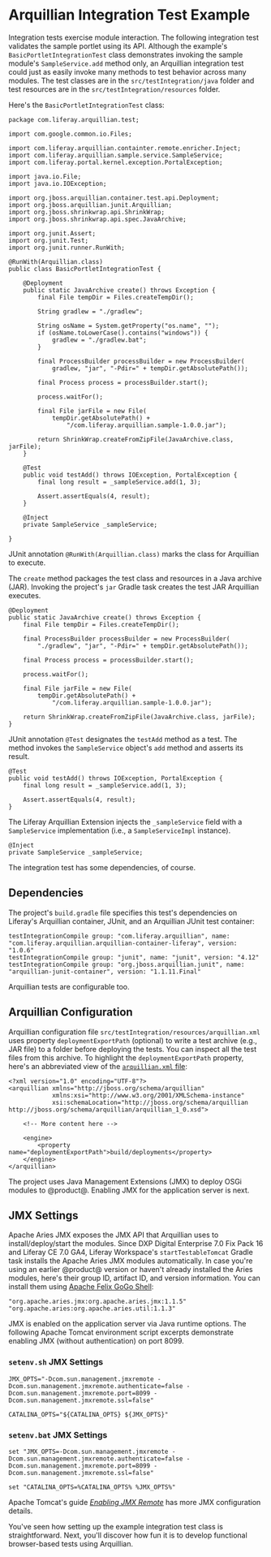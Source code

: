 # Arquillian Integration Test Example [](id=arquillian-integration-test-example)

Integration tests exercise module interaction. The following integration test
validates the sample portlet using its API. Although the example's
`BasicPortletIntegrationTest` class demonstrates invoking the sample module's
`SampleService.add` method only, an Arquillian integration test could just as
easily invoke many methods to test behavior across many modules. The test
classes are in the `src/testIntegration/java` folder and test resources are in
the `src/testIntegration/resources` folder.

Here's the `BasicPortletIntegrationTest` class: 

    package com.liferay.arquillian.test;

    import com.google.common.io.Files;

    import com.liferay.arquillian.containter.remote.enricher.Inject;
    import com.liferay.arquillian.sample.service.SampleService;
    import com.liferay.portal.kernel.exception.PortalException;

    import java.io.File;
    import java.io.IOException;

    import org.jboss.arquillian.container.test.api.Deployment;
    import org.jboss.arquillian.junit.Arquillian;
    import org.jboss.shrinkwrap.api.ShrinkWrap;
    import org.jboss.shrinkwrap.api.spec.JavaArchive;

    import org.junit.Assert;
    import org.junit.Test;
    import org.junit.runner.RunWith;

    @RunWith(Arquillian.class)
    public class BasicPortletIntegrationTest {

        @Deployment
        public static JavaArchive create() throws Exception {
            final File tempDir = Files.createTempDir();

            String gradlew = "./gradlew";

            String osName = System.getProperty("os.name", "");
            if (osName.toLowerCase().contains("windows")) {
                gradlew = "./gradlew.bat";
            }

            final ProcessBuilder processBuilder = new ProcessBuilder(
                gradlew, "jar", "-Pdir=" + tempDir.getAbsolutePath());

            final Process process = processBuilder.start();

            process.waitFor();

            final File jarFile = new File(
                tempDir.getAbsolutePath() +
                    "/com.liferay.arquillian.sample-1.0.0.jar");

            return ShrinkWrap.createFromZipFile(JavaArchive.class, jarFile);
        }

        @Test
        public void testAdd() throws IOException, PortalException {
            final long result = _sampleService.add(1, 3);

            Assert.assertEquals(4, result);
        }

        @Inject
        private SampleService _sampleService;

    }

JUnit annotation `@RunWith(Arquillian.class)` marks the class for Arquillian to
execute. 

The `create` method packages the test class and resources in a Java archive
(JAR). Invoking the project's `jar` Gradle task creates the test JAR Arquillian
executes. 

    @Deployment
    public static JavaArchive create() throws Exception {
        final File tempDir = Files.createTempDir();

        final ProcessBuilder processBuilder = new ProcessBuilder(
            "./gradlew", "jar", "-Pdir=" + tempDir.getAbsolutePath());

        final Process process = processBuilder.start();

        process.waitFor();

        final File jarFile = new File(
            tempDir.getAbsolutePath() +
                "/com.liferay.arquillian.sample-1.0.0.jar");

        return ShrinkWrap.createFromZipFile(JavaArchive.class, jarFile);
    }

JUnit annotation `@Test` designates the `testAdd` method as a test. The method
invokes the `SampleService` object's `add` method and asserts its result. 

    @Test
    public void testAdd() throws IOException, PortalException {
        final long result = _sampleService.add(1, 3);

        Assert.assertEquals(4, result);
    }

The Liferay Arquillian Extension injects the `_sampleService` field with a
`SampleService` implementation (i.e., a `SampleServiceImpl` instance). 

    @Inject
    private SampleService _sampleService;

The integration test has some dependencies, of course. 

## Dependencies [](id=dependencies)

The project's `build.gradle` file specifies this test's dependencies on
Liferay's Arquillian container, JUnit, and an Arquillian JUnit test container:

    testIntegrationCompile group: "com.liferay.arquillian", name: "com.liferay.arquillian.arquillian-container-liferay", version: "1.0.6"
    testIntegrationCompile group: "junit", name: "junit", version: "4.12"
    testIntegrationCompile group: "org.jboss.arquillian.junit", name: "arquillian-junit-container", version: "1.1.11.Final"

Arquillian tests are configurable too.  

## Arquillian Configuration [](id=arquillian-configuration)

Arquillian configuration file `src/testIntegration/resources/arquillian.xml`
uses property `deploymentExportPath` (optional) to write a test archive (e.g.,
JAR file) to a folder before deploying the tests. You can inspect all the test
files from this archive. To highlight the `deploymentExportPath` property,
here's an abbreviated view of the
[`arquillian.xml` file](https://github.com/liferay-labs/arquillian-blade-example/blob/master/src/testIntegration/resources/arquillian.xml):

    <?xml version="1.0" encoding="UTF-8"?>
    <arquillian xmlns="http://jboss.org/schema/arquillian"
                xmlns:xsi="http://www.w3.org/2001/XMLSchema-instance"
                xsi:schemaLocation="http://jboss.org/schema/arquillian http://jboss.org/schema/arquillian/arquillian_1_0.xsd">

        <!-- More content here -->

        <engine>
            <property name="deploymentExportPath">build/deployments</property>
        </engine>
    </arquillian>

The project uses  Java Management Extensions (JMX) to deploy OSGi modules to
@product@. Enabling JMX for the application server is next. 

## JMX Settings [](id=jmx-settings)

Apache Aries JMX exposes the JMX API that Arquillian uses to
install/deploy/start the modules. Since DXP Digital Enterprise 7.0 Fix Pack 16
and Liferay CE 7.0 GA4, Liferay Workspace's `startTestableTomcat` Gradle task
installs the Apache Aries JMX modules automatically. In case you're using an
earlier @product@ version or haven't already installed the Aries modules, here's
their group ID, artifact ID, and version information. You can install them using
[Apache Felix GoGo Shell](/develop/reference/-/knowledge_base/7-0/using-the-felix-gogo-shell):

    "org.apache.aries.jmx:org.apache.aries.jmx:1.1.5"
    "org.apache.aries:org.apache.aries.util:1.1.3"

JMX is enabled on the application server via Java runtime options. The following
Apache Tomcat environment script excerpts demonstrate enabling JMX (without
authentication) on port 8099. 

### `setenv.sh` JMX Settings [](id=setenv-sh-jmx-settings)

    JMX_OPTS="-Dcom.sun.management.jmxremote -Dcom.sun.management.jmxremote.authenticate=false -Dcom.sun.management.jmxremote.port=8099 -Dcom.sun.management.jmxremote.ssl=false"

    CATALINA_OPTS="${CATALINA_OPTS} ${JMX_OPTS}"

### `setenv.bat` JMX Settings [](id=setenv-bat-jmx-settings)

    set "JMX_OPTS=-Dcom.sun.management.jmxremote -Dcom.sun.management.jmxremote.authenticate=false -Dcom.sun.management.jmxremote.port=8099 -Dcom.sun.management.jmxremote.ssl=false"

    set "CATALINA_OPTS=%CATALINA_OPTS% %JMX_OPTS%"

Apache Tomcat's guide
[*Enabling JMX Remote*](https://tomcat.apache.org/tomcat-7.0-doc/monitoring.html#Enabling_JMX_Remote)
has more JMX configuration details. 

You've seen how setting up the example integration test class is
straightforward. Next, you'll discover how fun it is to develop functional
browser-based tests using Arquillian. 
